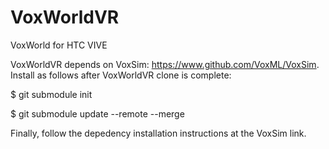 # VoxWorldVR
VoxWorld for HTC VIVE

VoxWorldVR depends on VoxSim: https://www.github.com/VoxML/VoxSim.  Install as follows after VoxWorldVR clone is complete:

$ git submodule init

$ git submodule update --remote --merge

Finally, follow the depedency installation instructions at the VoxSim link.
